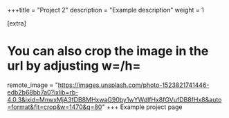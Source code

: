 +++title = "Project 2"
description = "Example description"
weight = 1

[extra]
# You can also crop the image in the url by adjusting w=/h=
remote_image = "https://images.unsplash.com/photo-1523821741446-edb2b68bb7a0?ixlib=rb-4.0.3&ixid=MnwxMjA3fDB8MHxwaG90by1wYWdlfHx8fGVufDB8fHx8&auto=format&fit=crop&w=1470&q=80"
+++
Example project page
